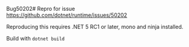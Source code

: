 ﻿Bug50202# Repro for issue https://github.com/dotnet/runtime/issues/50202

Reproducing this requires .NET 5 RC1 or later, mono and ninja installed.

Build with `dotnet build`

